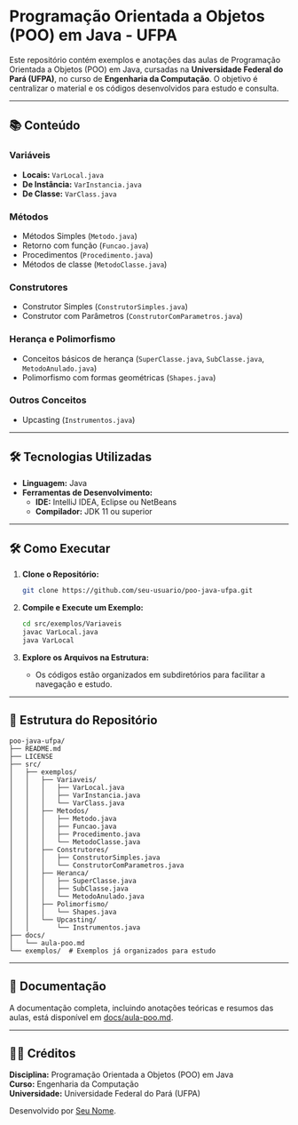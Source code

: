 # Programação Orientada a Objetos (POO) em Java - UFPA

Este repositório contém exemplos e anotações das aulas de Programação Orientada a Objetos (POO) em Java, cursadas na **Universidade Federal do Pará (UFPA)**, no curso de **Engenharia da Computação**. O objetivo é centralizar o material e os códigos desenvolvidos para estudo e consulta.

---

## 📚 Conteúdo

### Variáveis
- **Locais:** `VarLocal.java`
- **De Instância:** `VarInstancia.java`
- **De Classe:** `VarClass.java`

### Métodos
- Métodos Simples (`Metodo.java`)
- Retorno com função (`Funcao.java`)
- Procedimentos (`Procedimento.java`)
- Métodos de classe (`MetodoClasse.java`)

### Construtores
- Construtor Simples (`ConstrutorSimples.java`)
- Construtor com Parâmetros (`ConstrutorComParametros.java`)

### Herança e Polimorfismo
- Conceitos básicos de herança (`SuperClasse.java`, `SubClasse.java`, `MetodoAnulado.java`)
- Polimorfismo com formas geométricas (`Shapes.java`)

### Outros Conceitos
- Upcasting (`Instrumentos.java`)

---

## 🛠️ Tecnologias Utilizadas

- **Linguagem:** Java
- **Ferramentas de Desenvolvimento:**
  - **IDE:** IntelliJ IDEA, Eclipse ou NetBeans
  - **Compilador:** JDK 11 ou superior

---

## 🛠️ Como Executar

1. **Clone o Repositório:**
   ```bash
   git clone https://github.com/seu-usuario/poo-java-ufpa.git
   ```

2. **Compile e Execute um Exemplo:**
   ```bash
   cd src/exemplos/Variaveis
   javac VarLocal.java
   java VarLocal
   ```

3. **Explore os Arquivos na Estrutura:**
   - Os códigos estão organizados em subdiretórios para facilitar a navegação e estudo.

---

## 📝 Estrutura do Repositório

```
poo-java-ufpa/
├── README.md
├── LICENSE
├── src/
│   ├── exemplos/
│   │   ├── Variaveis/
│   │   │   ├── VarLocal.java
│   │   │   ├── VarInstancia.java
│   │   │   └── VarClass.java
│   │   ├── Metodos/
│   │   │   ├── Metodo.java
│   │   │   ├── Funcao.java
│   │   │   ├── Procedimento.java
│   │   │   └── MetodoClasse.java
│   │   ├── Construtores/
│   │   │   ├── ConstrutorSimples.java
│   │   │   └── ConstrutorComParametros.java
│   │   ├── Heranca/
│   │   │   ├── SuperClasse.java
│   │   │   ├── SubClasse.java
│   │   │   └── MetodoAnulado.java
│   │   ├── Polimorfismo/
│   │   │   └── Shapes.java
│   │   └── Upcasting/
│   │       └── Instrumentos.java
├── docs/
│   └── aula-poo.md
└── exemplos/  # Exemplos já organizados para estudo
```

---

## 📝 Documentação

A documentação completa, incluindo anotações teóricas e resumos das aulas, está disponível em [docs/aula-poo.md](docs/aula-poo.md).

---

## 🧑‍🏫 Créditos

**Disciplina:** Programação Orientada a Objetos (POO) em Java  
**Curso:** Engenharia da Computação  
**Universidade:** Universidade Federal do Pará (UFPA)  

Desenvolvido por [Seu Nome](https://github.com/seu-usuario).
